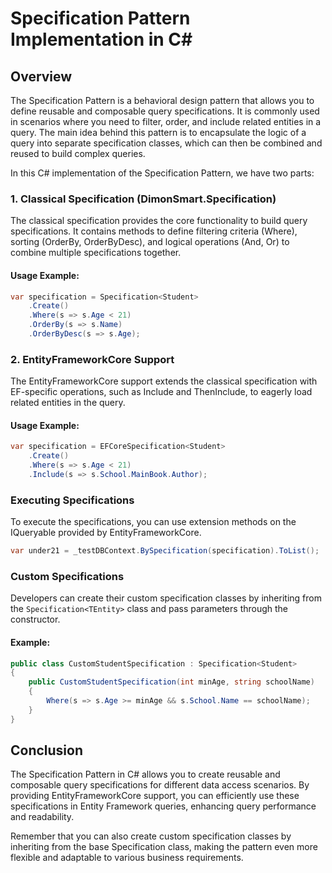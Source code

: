 # Specification Pattern Implementation in C#
## Overview

The Specification Pattern is a behavioral design pattern that
allows you to define reusable and composable query specifications.
It is commonly used in scenarios where you need to filter,
order, and include related entities in a query.
The main idea behind this pattern is to encapsulate the logic of a query
into separate specification classes, which can then be combined
and reused to build complex queries.

In this C# implementation of the Specification Pattern, we have two parts:

### 1. Classical Specification (DimonSmart.Specification)

The classical specification provides the core functionality to build query
specifications. It contains methods to define filtering criteria (Where),
   sorting (OrderBy, OrderByDesc),
   and logical operations (And, Or) to combine multiple specifications together.

#### Usage Example:

```csharp
var specification = Specification<Student>
    .Create()
    .Where(s => s.Age < 21)
    .OrderBy(s => s.Name)
    .OrderByDesc(s => s.Age);
```

### 2. EntityFrameworkCore Support

The EntityFrameworkCore support extends the classical specification with
EF-specific operations, such as Include and ThenInclude,
to eagerly load related entities in the query.

#### Usage Example:

```csharp
var specification = EFCoreSpecification<Student>
    .Create()
    .Where(s => s.Age < 21)
    .Include(s => s.School.MainBook.Author);
```

### Executing Specifications

To execute the specifications, you can use extension methods on
the IQueryable<TEntity> provided by EntityFrameworkCore.

```csharp
var under21 = _testDBContext.BySpecification(specification).ToList();
```

### Custom Specifications

Developers can create their custom specification classes by inheriting
from the `Specification<TEntity>` class and pass parameters through
the constructor.

#### Example:

```csharp
public class CustomStudentSpecification : Specification<Student>
{
    public CustomStudentSpecification(int minAge, string schoolName)
    {
        Where(s => s.Age >= minAge && s.School.Name == schoolName);
    }
}
```

## Conclusion

The Specification Pattern in C# allows you to create reusable and composable query specifications for different data access scenarios.
By providing EntityFrameworkCore support,
you can efficiently use these specifications in Entity Framework queries,
enhancing query performance and readability.

Remember that you can also create custom specification classes
by inheriting from the base Specification class,
making the pattern even more flexible and adaptable to various business
requirements.
